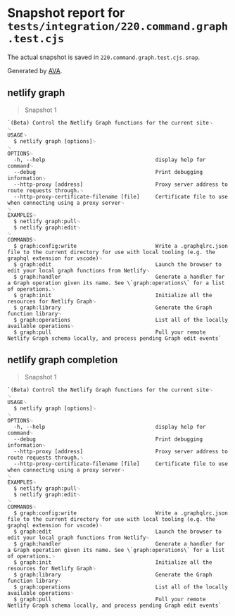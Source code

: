 # Snapshot report for `tests/integration/220.command.graph.test.cjs`

The actual snapshot is saved in `220.command.graph.test.cjs.snap`.

Generated by [AVA](https://avajs.dev).

## netlify graph

> Snapshot 1

    `(Beta) Control the Netlify Graph functions for the current site␊
    ␊
    USAGE␊
      $ netlify graph [options]␊
    ␊
    OPTIONS␊
      -h, --help                                   display help for command␊
      --debug                                      Print debugging information␊
      --http-proxy [address]                       Proxy server address to route requests through.␊
      --http-proxy-certificate-filename [file]     Certificate file to use when connecting using a proxy server␊
    ␊
    EXAMPLES␊
      $ netlify graph:pull␊
      $ netlify graph:edit␊
    ␊
    COMMANDS␊
      $ graph:config:write                         Write a .graphqlrc.json file to the current directory for use with local tooling (e.g. the graphql extension for vscode)␊
      $ graph:edit                                 Launch the browser to edit your local graph functions from Netlify␊
      $ graph:handler                              Generate a handler for a Graph operation given its name. See \`graph:operations\` for a list of operations.␊
      $ graph:init                                 Initialize all the resources for Netlify Graph␊
      $ graph:library                              Generate the Graph function library␊
      $ graph:operations                           List all of the locally available operations␊
      $ graph:pull                                 Pull your remote Netlify Graph schema locally, and process pending Graph edit events`

## netlify graph completion

> Snapshot 1

    `(Beta) Control the Netlify Graph functions for the current site␊
    ␊
    USAGE␊
      $ netlify graph [options]␊
    ␊
    OPTIONS␊
      -h, --help                                   display help for command␊
      --debug                                      Print debugging information␊
      --http-proxy [address]                       Proxy server address to route requests through.␊
      --http-proxy-certificate-filename [file]     Certificate file to use when connecting using a proxy server␊
    ␊
    EXAMPLES␊
      $ netlify graph:pull␊
      $ netlify graph:edit␊
    ␊
    COMMANDS␊
      $ graph:config:write                         Write a .graphqlrc.json file to the current directory for use with local tooling (e.g. the graphql extension for vscode)␊
      $ graph:edit                                 Launch the browser to edit your local graph functions from Netlify␊
      $ graph:handler                              Generate a handler for a Graph operation given its name. See \`graph:operations\` for a list of operations.␊
      $ graph:init                                 Initialize all the resources for Netlify Graph␊
      $ graph:library                              Generate the Graph function library␊
      $ graph:operations                           List all of the locally available operations␊
      $ graph:pull                                 Pull your remote Netlify Graph schema locally, and process pending Graph edit events`
